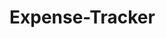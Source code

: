 # Expense-Tracker

<!-- Redux persist -->
<!-- Responsive design, upload Project -->

<!-- then update portfolio and resume and then starts applying hard

linkedin,with connect message
everywhere -->
